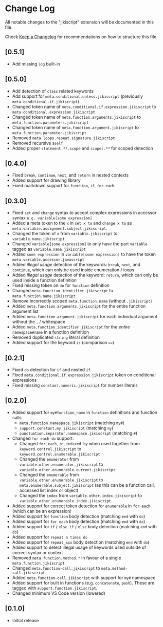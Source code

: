 # Change Log

All notable changes to the "jikiscript" extension will be documented in this file.

Check [Keep a Changelog](http://keepachangelog.com/) for recommendations on how to structure this file.

## [0.5.1]

- Add missing `log` built-in

## [0.5.0]

- Add detection of `class` related keywords
- Add support for `meta.conditional.unless.jikiscript` (previously `meta.conditional.if.jikiscript`)
- Changed token name of `meta.conditional.if.expression.jikiscript` to `meta.conditional.expression.jikiscript`
- Changed token name of `meta.function.arguments.jikiscript` to `meta.function.parameters.jikiscript`
- Changed token name of `meta.function.argument.jikiscript` to `meta.function.parameter.jikiscript`
- Removed `meta.loops.repeat.signature.jikiscript`
- Removed recursive `$self`
- Added proper `statement.**.scope` and `scopes.**` for scoped detection

## [0.4.0]

- Fixed `break`, `continue`, `next`, and `return` in nested contexts
- Added support for drawing library
- Fixed markdown support for `function`, `if`, `for each`

## [0.3.0]

- Fixed `set` and `change` syntax to accept complex expressions in accessor syntax `e.g. variable[some expression]`
- Added a meta token to the `x` in `set x to` and `change x to` as `meta.variable.assignment.subject.jikiscript`.
- Changed the token of `x` from `variable.jikiscript` to `variable.name.jikiscript`
- Changed `variable[some expression]` to only have the part `variable` tagged as `variable.name.jikiscript`
- Added `some expression` in `variable[some expression]` to have the token `meta.variable.accessor.javascript`
- Added _illegal usage_ detection of the keywords: `break`, `next`, and `continue`, which can only be used inside enumeration / loops
- Added _illegal usage_ detection of the keyword: `return`, which can only be used inside a function definition
- Fixed missing token on `do` for `function` definition
- Changed `meta.function.identifier.jikiscript` to `meta.function.name.jikiscript`
- Remove incorrectly scoped `meta.function.name` (without `.jikiscript`)
- Added `meta.function.arguments.jikiscript` for the entire function argument list
- Added `meta.function.argument.jikiscript` for each individual argument without the `,` / whitespace
- Added `meta.function.identifier.jikiscript` for the _entire_ `namespace#name` in a function definition
- Removed duplicated `string` literal definition
- Added support for the keyword `is` (comparison `==`)

## [0.2.1]

- Fixed `do` detection for `if` and nested `if`
- Fixed `meta.conditional.if.expression.jikiscript` token on conditional expressions
- Fixed missing `constant.numeric.jikiscript` for number literals

## [0.2.0]

- Added support for `my#function_name` in `function` definitions and function calls
  - `meta.function.namespace.jikiscript` (matching `my#`)
  - `support.constant.my.jikiscript` (matching `my`)
  - `punctuation.separator.namespace.jikiscript` (matching `#`)
- Changed `for each do` support:
  - Changed `for`, `each`, `in`, `indexed by` when used together from `keyword.control.jikiscript` to `keyword.control.enumerable.jikiscript`
  - Changed the `enumerator` from `variable.other.enumerator.jikiscript` to `variable.other.enumerable.current.jikiscript`
  - Changed the `enumerable` from `variable.other.enumerable.jikiscript` to `meta.enumerable.subject.jikiscript` (as this can be a function call, accessed list index or object)
  - Changed the `index` from `variable.other.index.jikiscript` to `variable.other.enumerable.index.jikiscript`
- Added support for correct token detection for `enumerable` in `for each` (which can be an expression)
- Added support for `function` body detection (matching `end` with `do`)
- Added support for `for each` body detection (matching `end` with `do`)
- Added support for `if` / `else if` / `else` body detection (matching `end` with `do`)
- Added support for `repeat n times do`
- Added support for `repeat_xxx` body detection (matching `end` with `do`)
- Added support to detect illegal usage of keywords used outside of correct syntax or context
- Removed `meta.function.method.*` in favour of a single `meta.function.jikiscript`
- Changed `meta.function-call.jikiscript` to `meta.method-call.jikiscript`
- Added `meta.function-call.jikiscript` with support for `my#` namespace
- Added support for built in functions (e.g. `concatenate`, `push`). These are tagged with `support.function.jikiscript`.
- Changed minimum VS Code version (lowered)

## [0.1.0]

- Initial release
